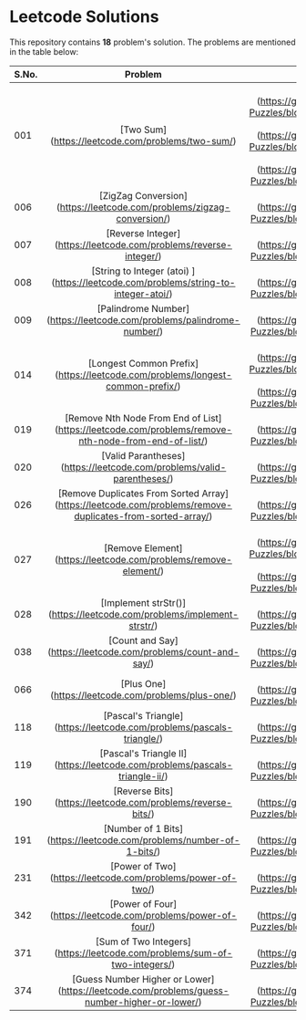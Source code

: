 # Leetcode Solutions

This repository contains **18** problem's solution. The problems are mentioned in the table below:

S.No.|Problem | Implementation | Difficulty
--- | :---: | :---: | :---:
001 | [Two Sum] (https://leetcode.com/problems/two-sum/) | C++: [Solution 01] (https://github.com/sarsjits/Programming-Puzzles/blob/master/leetcode/P001S01.cpp), [Solution 02] (https://github.com/sarsjits/Programming-Puzzles/blob/master/leetcode/P001S02.cpp), [Solution 03] (https://github.com/sarsjits/Programming-Puzzles/blob/master/leetcode/P001S03.cpp) | Easy
006 | [ZigZag Conversion] (https://leetcode.com/problems/zigzag-conversion/) | C++: [Solution 01] (https://github.com/sarsjits/Programming-Puzzles/blob/master/leetcode/P006S01.cpp) | Easy
007 | [Reverse Integer] (https://leetcode.com/problems/reverse-integer/) | C++: [Solution 01] (https://github.com/sarsjits/Programming-Puzzles/blob/master/leetcode/P007S01.cpp) | Easy
008 | [String to Integer (atoi) ] (https://leetcode.com/problems/string-to-integer-atoi/) | C++: [Solution 01] (https://github.com/sarsjits/Programming-Puzzles/blob/master/leetcode/P008S01.cpp) | Easy
009 | [Palindrome Number] (https://leetcode.com/problems/palindrome-number/) | C++: [Solution 01] (https://github.com/sarsjits/Programming-Puzzles/blob/master/leetcode/P009S01.cpp) | Easy
014 | [Longest Common Prefix] (https://leetcode.com/problems/longest-common-prefix/) | C++: [Solution 01] (https://github.com/sarsjits/Programming-Puzzles/blob/master/leetcode/P014S01.cpp), [Solution 02] (https://github.com/sarsjits/Programming-Puzzles/blob/master/leetcode/P014S02.cpp) | Easy
019 | [Remove Nth Node From End of List] (https://leetcode.com/problems/remove-nth-node-from-end-of-list/) | C++: [Solution 01] (https://github.com/sarsjits/Programming-Puzzles/blob/master/leetcode/P019S01.cpp) | Easy
020 | [Valid Parantheses] (https://leetcode.com/problems/valid-parentheses/) | C++: [Solution 01] (https://github.com/sarsjits/Programming-Puzzles/blob/master/leetcode/P020S01.cpp) | Easy
026 | [Remove Duplicates From Sorted Array] (https://leetcode.com/problems/remove-duplicates-from-sorted-array/) | C++: [Solution 01] (https://github.com/sarsjits/Programming-Puzzles/blob/master/leetcode/P026S01.cpp) | Easy
027 | [Remove Element] (https://leetcode.com/problems/remove-element/) | C++: [Solution 01] (https://github.com/sarsjits/Programming-Puzzles/blob/master/leetcode/P027S01.cpp), [Solution 02] (https://github.com/sarsjits/Programming-Puzzles/blob/master/leetcode/P027S02.cpp) | Easy
028 | [Implement strStr()] (https://leetcode.com/problems/implement-strstr/) | C++: [Solution 01] (https://github.com/sarsjits/Programming-Puzzles/blob/master/leetcode/P028S01.cpp) | Easy
038 | [Count and Say] (https://leetcode.com/problems/count-and-say/) | C++: [Solution 01] (https://github.com/sarsjits/Programming-Puzzles/blob/master/leetcode/P038S01.cpp) | Easy
066 | [Plus One] (https://leetcode.com/problems/plus-one/) | C++: [Solution 01] (https://github.com/sarsjits/Programming-Puzzles/blob/master/leetcode/P066S01.cpp) | Easy 
118 | [Pascal's Triangle] (https://leetcode.com/problems/pascals-triangle/) | C++: [Solution 01] (https://github.com/sarsjits/Programming-Puzzles/blob/master/leetcode/P118S01.cpp) | Easy
119 | [Pascal's Triangle II] (https://leetcode.com/problems/pascals-triangle-ii/) | C++: [Solution 01] (https://github.com/sarsjits/Programming-Puzzles/blob/master/leetcode/P119S01.cpp) | Easy
190 | [Reverse Bits] (https://leetcode.com/problems/reverse-bits/) | C++: [Solution 01] (https://github.com/sarsjits/Programming-Puzzles/blob/master/leetcode/P190S01.cpp) | Easy
191 | [Number of 1 Bits] (https://leetcode.com/problems/number-of-1-bits/) | C++: [Solution 01] (https://github.com/sarsjits/Programming-Puzzles/blob/master/leetcode/P191S01.cpp) | Easy
231 | [Power of Two] (https://leetcode.com/problems/power-of-two/) | C++: [Solution 01] (https://github.com/sarsjits/Programming-Puzzles/blob/master/leetcode/P231S01.cpp) | Easy
342 | [Power of Four] (https://leetcode.com/problems/power-of-four/) | C++: [Solution 01] (https://github.com/sarsjits/Programming-Puzzles/blob/master/leetcode/P342S01.cpp) | Easy
371 | [Sum of Two Integers] (https://leetcode.com/problems/sum-of-two-integers/) | C++: [Solution 01] (https://github.com/sarsjits/Programming-Puzzles/blob/master/leetcode/P371S01.cpp) | Easy
374 | [Guess Number Higher or Lower] (https://leetcode.com/problems/guess-number-higher-or-lower/) | C++: [Solution 01] (https://github.com/sarsjits/Programming-Puzzles/blob/master/leetcode/P374S01.cpp) | Easy
